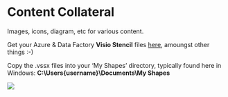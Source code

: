 # Content Collateral
Images, icons, diagram, etc for various content.

Get your Azure & Data Factory __Visio Stencil__ files [here](https://github.com/New-Era-Technology-AU/AzureVisioStencils/tree/master/Visio%20Stencils), amoungst other things :-)

Copy the .vssx files into your ‘My Shapes’ directory, typically found here in Windows: **C:\Users\{username}\Documents\My Shapes**

[ ![](https://github.com/mrpaulandrew/ContentCollateral/blob/master/Visio%20Stencils/Icons%20Pic.png) ](https://github.com/mrpaulandrew/ContentCollateral/blob/master/Visio%20Stencils/Icons%20Pic.png)
